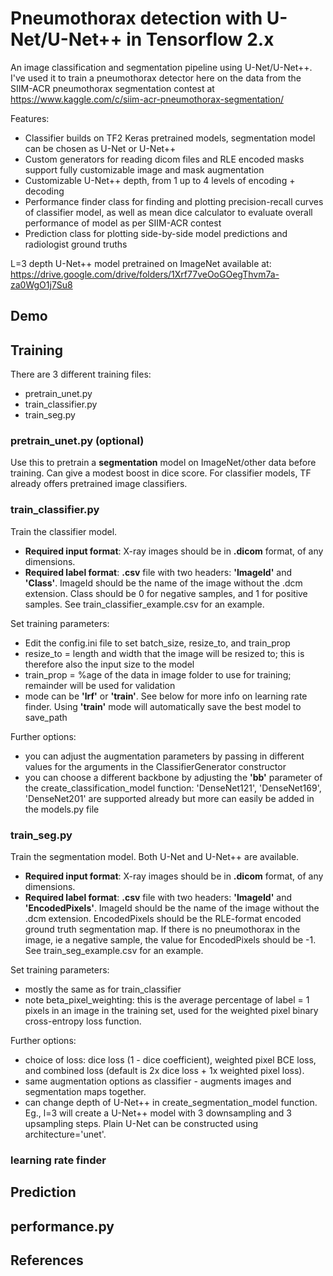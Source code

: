 # Pneumothorax detection with U-Net/U-Net++ in Tensorflow 2.x
An image classification and segmentation pipeline using U-Net/U-Net++. I've used it to train a pneumothorax detector here on the data from the SIIM-ACR pneumothorax segmentation contest at https://www.kaggle.com/c/siim-acr-pneumothorax-segmentation/

Features:
 - Classifier builds on TF2 Keras pretrained models, segmentation model can be chosen as U-Net or U-Net++ 
 - Custom generators for reading dicom files and RLE encoded masks support fully customizable image and mask augmentation 
 - Customizable U-Net++ depth, from 1 up to 4 levels of encoding + decoding  
 - Performance finder class for finding and plotting precision-recall curves of classifier model, as well as mean dice calculator to evaluate overall performance of model as per SIIM-ACR contest
 - Prediction class for plotting side-by-side model predictions and radiologist ground truths 
 
L=3 depth U-Net++ model pretrained on ImageNet available at: https://drive.google.com/drive/folders/1Xrf77veOoGOegThvm7a-za0WgO1j7Su8

## Demo 

## Training
There are 3 different training files: 
 - pretrain_unet.py
 - train_classifier.py
 - train_seg.py


### pretrain_unet.py (optional)
Use this to pretrain a **segmentation** model on ImageNet/other data before training. Can give a modest boost in dice score. For classifier models, TF already offers pretrained image classifiers. 


### train_classifier.py
Train the classifier model. 
 - **Required input format**: X-ray images should be in **.dicom** format, of any dimensions.
 - **Required label format**: **.csv** file with two headers: **'ImageId'** and **'Class'**. ImageId should be the name of the image without the .dcm extension. Class should be 0 for negative samples, and 1 for positive samples. See train_classifier_example.csv for an example. 

Set training parameters:
 - Edit the config.ini file to set batch_size, resize_to, and train_prop
 - resize_to = length and width that the image will be resized to; this is therefore also the input size to the model
 - train_prop = %age of the data in image folder to use for training; remainder will be used for validation 
 - mode can be **'lrf'** or **'train'**. See below for more info on learning rate finder. Using **'train'** mode will automatically save the best model to save_path

Further options:
 - you can adjust the augmentation parameters by passing in different values for the arguments in the ClassifierGenerator constructor
 - you can choose a different backbone by adjusting the **'bb'** parameter of the create_classification_model function: 'DenseNet121', 'DenseNet169', 'DenseNet201' are supported already but more can easily be added in the models.py file

### train_seg.py
Train the segmentation model. Both U-Net and U-Net++ are available. 
 - **Required input format**: X-ray images should be in **.dicom** format, of any dimensions.
 - **Required label format**: **.csv** file with two headers: **'ImageId'** and **'EncodedPixels'**. ImageId should be the name of the image without the .dcm extension. EncodedPixels should be the RLE-format encoded ground truth segmentation map. If there is no pneumothorax in the image, ie a negative sample, the value for EncodedPixels should be -1. See train_seg_example.csv for an example. 
 
 Set training parameters:
  - mostly the same as for train_classifier
  - note beta_pixel_weighting: this is the average percentage of label = 1 pixels in an image in the training set, used for the weighted pixel binary cross-entropy loss function. 
  
  Further options:
   - choice of loss: dice loss (1 - dice coefficient), weighted pixel BCE loss, and combined loss (default is 2x dice loss + 1x weighted pixel loss).
   - same augmentation options as classifier - augments images and segmentation maps together. 
   - can change depth of U-Net++ in create_segmentation_model function. Eg., l=3 will create a U-Net++ model with 3 downsampling and 3 upsampling steps. Plain U-Net can be constructed using architecture='unet'. 

### learning rate finder


## Prediction 

## performance.py 

## References 



